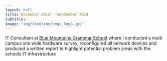 ```yaml
---
layout: null
title: December 2013 - September 2014
subtitle:
image: "img/timeline/bmgs_logo.jpg"
---
```

IT Consultant at [Blue Mountains Grammar School](http://www.bmgs.nsw.edu.au/) where I conducted a multi campus site wide hardware survey, reconfigured all network devices and produced a written report to highlight potential problem areas with the schools IT infrastructure